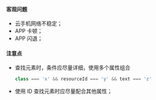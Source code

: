 #### 客观问题
- 云手机网络不稳定；
- APP 卡顿；
- APP 闪退；

#### 注意点
- 查找元素时，条件应尽量详细，使用多个属性组合
  ```ts
  class === 'x' && resourceId === 'y' && text === 'z'
  ```
- 使用 ID 查找元素时应尽量配合其他属性；
